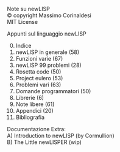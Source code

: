 Note su newLISP  
© copyright Massimo Corinaldesi  
MIT License  
    
Appunti sul linguaggio newLISP  
  
00) Indice  
01) newLISP in generale (58)  
02) Funzioni varie (67)  
03) newLISP 99 problemi (28)  
04) Rosetta code (50)  
05) Project eulero (53)  
06) Problemi vari (63)  
07) Domande programmatori (50)  
08) Librerie (6)  
09) Note libere (61)  
10) Appendici (20)  
11) Bibliografia  

Documentazione Extra:  
A) Introduction to newLISP (by Cormullion)  
B) The Little newLISPER (wip)  

